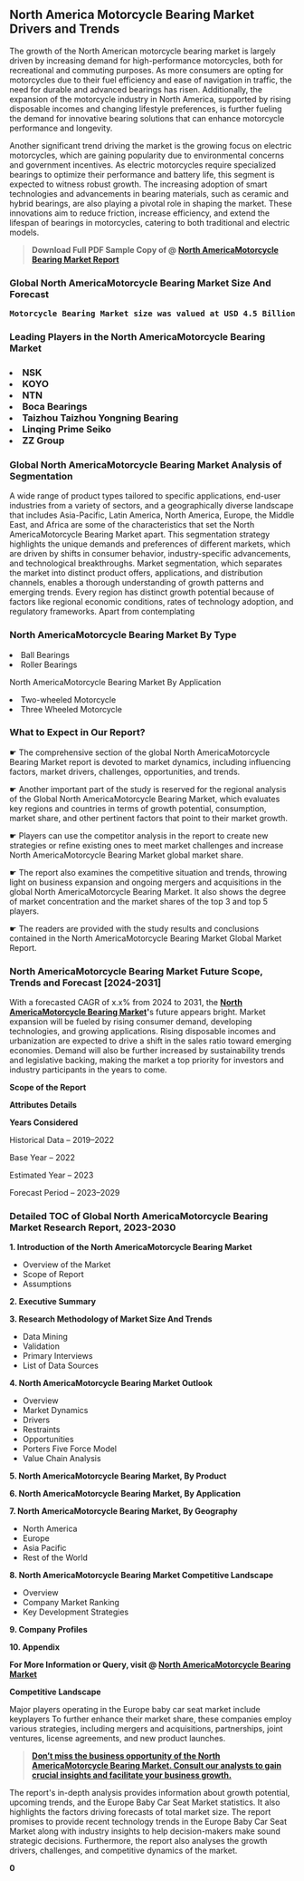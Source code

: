 <p> <h2>North America Motorcycle Bearing Market Drivers and Trends</h2><p>The growth of the North American motorcycle bearing market is largely driven by increasing demand for high-performance motorcycles, both for recreational and commuting purposes. As more consumers are opting for motorcycles due to their fuel efficiency and ease of navigation in traffic, the need for durable and advanced bearings has risen. Additionally, the expansion of the motorcycle industry in North America, supported by rising disposable incomes and changing lifestyle preferences, is further fueling the demand for innovative bearing solutions that can enhance motorcycle performance and longevity.</p><p>Another significant trend driving the market is the growing focus on electric motorcycles, which are gaining popularity due to environmental concerns and government incentives. As electric motorcycles require specialized bearings to optimize their performance and battery life, this segment is expected to witness robust growth. The increasing adoption of smart technologies and advancements in bearing materials, such as ceramic and hybrid bearings, are also playing a pivotal role in shaping the market. These innovations aim to reduce friction, increase efficiency, and extend the lifespan of bearings in motorcycles, catering to both traditional and electric models.</p></p><blockquote id="" class=""><strong>Download Full PDF Sample Copy of @&nbsp;<a href="https://www.verifiedmarketreports.com/download-sample/?rid=411776&utm_source=GitHub-Jan&utm_medium=290" target="_blank">North AmericaMotorcycle Bearing Market Report</a>&nbsp;&nbsp;</strong></blockquote><h3 id="" class=""><strong>Global&nbsp;North AmericaMotorcycle Bearing Market Size And Forecast</strong></h3><pre class="reader-text-block__code-block"><strong>Motorcycle Bearing Market size was valued at USD 4.5 Billion in 2022 and is projected to reach USD 6.8 Billion by 2030, growing at a CAGR of 5.4% from 2024 to 2030.</strong></pre><h3 id="" class="">Leading Players in the&nbsp;North AmericaMotorcycle Bearing Market</h3><h3 class=""></Li><Li>NSK</Li><Li> KOYO</Li><Li> NTN</Li><Li> Boca Bearings</Li><Li> Taizhou Taizhou Yongning Bearing</Li><Li> Linqing Prime Seiko</Li><Li> ZZ Group</h3><h3 id="" class="">Global&nbsp;North AmericaMotorcycle Bearing Market Analysis of Segmentation</h3><p id="" class="">A wide range of product types tailored to specific applications, end-user industries from a variety of sectors, and a geographically diverse landscape that includes Asia-Pacific, Latin America, North America, Europe, the Middle East, and Africa are some of the characteristics that set the North AmericaMotorcycle Bearing Market apart. This segmentation strategy highlights the unique demands and preferences of different markets, which are driven by shifts in consumer behavior, industry-specific advancements, and technological breakthroughs. Market segmentation, which separates the market into distinct product offers, applications, and distribution channels, enables a thorough understanding of growth patterns and emerging trends. Every region has distinct growth potential because of factors like regional economic conditions, rates of technology adoption, and regulatory frameworks. Apart from contemplating</p><h3 id="" class="">North AmericaMotorcycle Bearing Market&nbsp;By Type</h3><p></Li><Li>Ball Bearings</Li><Li> Roller Bearings</p><div class="" data-test-id=""><p>North AmericaMotorcycle Bearing Market&nbsp;By Application</p></div><p class=""></Li><Li>Two-wheeled Motorcycle</Li><Li> Three Wheeled Motorcycle</p><div class="" data-test-id=""><h3><span class="">What to Expect in Our Report?</span></h3></div><div class="" data-test-id=""><p><span class="">☛ The comprehensive section of the global North AmericaMotorcycle Bearing Market report is devoted to market dynamics, including influencing factors, market drivers, challenges, opportunities, and trends.</span></p></div><div class="" data-test-id=""><p><span class="">☛ Another important part of the study is reserved for the regional analysis of the Global North AmericaMotorcycle Bearing Market, which evaluates key regions and countries in terms of growth potential, consumption, market share, and other pertinent factors that point to their market growth.</span></p></div><div class="" data-test-id=""><p><span class="">☛ Players can use the competitor analysis in the report to create new strategies or refine existing ones to meet market challenges and increase North AmericaMotorcycle Bearing Market global market share.</span></p></div><div class="" data-test-id=""><p><span class="">☛ The report also examines the competitive situation and trends, throwing light on business expansion and ongoing mergers and acquisitions in the global North AmericaMotorcycle Bearing Market. It also shows the degree of market concentration and the market shares of the top 3 and top 5 players.</span></p></div><div class="" data-test-id=""><p><span class="">☛ The readers are provided with the study results and conclusions contained in the North AmericaMotorcycle Bearing Market Global Market Report.</span></p></div><div class="" data-test-id=""><h3><span class="">North AmericaMotorcycle Bearing Market Future Scope, Trends and Forecast [2024-2031]</span></h3></div><div class="" data-test-id=""><p><span class="">With a forecasted CAGR of x.x% from 2024 to 2031, the <strong><a href="https://www.verifiedmarketreports.com/download-sample/?rid=411776&utm_source=GitHub-Jan&utm_medium=290" target="_blank">North AmericaMotorcycle Bearing Market</a>'</strong>s future appears bright. Market expansion will be fueled by rising consumer demand, developing technologies, and growing applications. Rising disposable incomes and urbanization are expected to drive a shift in the sales ratio toward emerging economies. Demand will also be further increased by sustainability trends and legislative backing, making the market a top priority for investors and industry participants in the years to come.</span></p><p id="ember66" class="ember-view reader-text-block__paragraph"><strong>Scope of the Report</strong></p><p id="ember67" class="ember-view reader-text-block__paragraph"><strong>Attributes Details</strong></p><p id="ember68" class="ember-view reader-text-block__paragraph"><strong>Years Considered</strong></p><p id="ember69" class="ember-view reader-text-block__paragraph">Historical Data &ndash; 2019&ndash;2022</p><p id="ember70" class="ember-view reader-text-block__paragraph">Base Year &ndash; 2022</p><p id="ember71" class="ember-view reader-text-block__paragraph">Estimated Year &ndash; 2023</p><p id="ember72" class="ember-view reader-text-block__paragraph">Forecast Period &ndash; 2023&ndash;2029</p></div><h3 id="" class="">Detailed TOC of Global North AmericaMotorcycle Bearing Market Research Report, 2023-2030</h3><p id="" class=""><strong>1. Introduction of the North AmericaMotorcycle Bearing Market</strong></p><ul><li>Overview of the Market</li><li>Scope of Report</li><li>Assumptions</li></ul><p id="" class=""><strong>2. Executive Summary</strong></p><p id="" class=""><strong>3. Research Methodology of Market Size And Trends</strong></p><ul><li>Data Mining</li><li>Validation</li><li>Primary Interviews</li><li>List of Data Sources</li></ul><p id="" class=""><strong>4. North AmericaMotorcycle Bearing Market Outlook</strong></p><ul><li>Overview</li><li>Market Dynamics</li><li>Drivers</li><li>Restraints</li><li>Opportunities</li><li>Porters Five Force Model</li><li>Value Chain Analysis</li></ul><p id="" class=""><strong>5. North AmericaMotorcycle Bearing Market, By Product</strong></p><p id="" class=""><strong>6. North AmericaMotorcycle Bearing Market, By Application</strong></p><p id="" class=""><strong>7. North AmericaMotorcycle Bearing Market, By Geography</strong></p><ul><li>North America</li><li>Europe</li><li>Asia Pacific</li><li>Rest of the World</li></ul><p id="" class=""><strong>8. North AmericaMotorcycle Bearing Market Competitive Landscape</strong></p><ul><li>Overview</li><li>Company Market Ranking</li><li>Key Development Strategies</li></ul><p id="" class=""><strong>9. Company Profiles</strong></p><p id="" class=""><strong>10. Appendix</strong></p><p><strong>For More Information or Query, visit&nbsp;@ <a href="https://www.verifiedmarketreports.com/product/motorcycle-bearing-market/" target="_blank">North AmericaMotorcycle Bearing Market</a></strong></p><p id="ember61" class="ember-view reader-text-block__paragraph"><strong>Competitive Landscape</strong></p><p id="ember62" class="ember-view reader-text-block__paragraph">Major players operating in the Europe baby car seat market include keyplayers To further enhance their market share, these companies employ various strategies, including mergers and acquisitions, partnerships, joint ventures, license agreements, and new product launches.</p><blockquote id="ember63" class="ember-view reader-text-block__blockquote"><strong><a href="https://www.verifiedmarketreports.com/download-sample/?rid=411776&utm_source=GitHub-Jan&utm_medium=290" target="_blank">Don&rsquo;t miss the business opportunity of the North AmericaMotorcycle Bearing Market. Consult our analysts to gain crucial insights and facilitate your business growth.</a></strong></blockquote><p id="ember64" class="ember-view reader-text-block__paragraph">The report's in-depth analysis provides information about growth potential, upcoming trends, and the Europe Baby Car Seat Market statistics. It also highlights the factors driving forecasts of total market size. The report promises to provide recent technology trends in the Europe Baby Car Seat Market along with industry insights to help decision-makers make sound strategic decisions. Furthermore, the report also analyses the growth drivers, challenges, and competitive dynamics of the market.</p><p class="ember-view reader-text-block__paragraph"><strong>0</strong></p>
